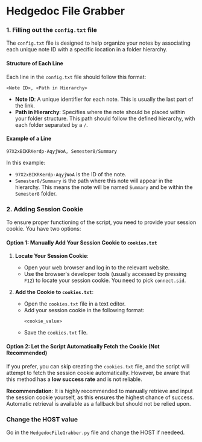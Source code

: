 
# Hedgedoc File Grabber

### 1. Filling out the `config.txt` file

The `config.txt` file is designed to help organize your notes by associating each unique note ID with a specific location in a folder hierarchy.

#### Structure of Each Line

Each line in the `config.txt` file should follow this format:

```
<Note ID>, <Path in Hierarchy>
```

- **Note ID**: A unique identifier for each note. This is usually the last part of the link.
- **Path in Hierarchy**: Specifies where the note should be placed within your folder structure. This path should follow the defined hierarchy, with each folder separated by a `/`.

#### Example of a Line

```
97X2xBIKRKerdp-AqyjWoA, Semester8/Summary
```

In this example:
- `97X2xBIKRKerdp-AqyjWoA` is the ID of the note.
- `Semester8/Summary` is the path where this note will appear in the hierarchy. This means the note will be named  `Summary` and be within the `Semester8` folder.


### 2. Adding Session Cookie 

To ensure proper functioning of the script, you need to provide your session cookie. You have two options:

#### Option 1: Manually Add Your Session Cookie to `cookies.txt`

1. **Locate Your Session Cookie**:
   - Open your web browser and log in to the relevant website.
   - Use the browser's developer tools (usually accessed by pressing `F12`) to locate your session cookie. You need to pick `connect.sid`.

2. **Add the Cookie to `cookies.txt`**:
   - Open the `cookies.txt` file in a text editor.
   - Add your session cookie in the following format:
     ```
     <cookie_value>
     ```
   - Save the `cookies.txt` file.

#### Option 2: Let the Script Automatically Fetch the Cookie (Not Recommended)

If you prefer, you can skip creating the `cookies.txt` file, and the script will attempt to fetch the session cookie automatically. However, be aware that this method has a **low success rate** and is not reliable.

**Recommendation**: It is highly recommended to manually retrieve and input the session cookie yourself, as this ensures the highest chance of success. Automatic retrieval is available as a fallback but should not be relied upon.

### Change the HOST value

Go in the `HedgedocFileGrabber.py` file and change the HOST if needeed.